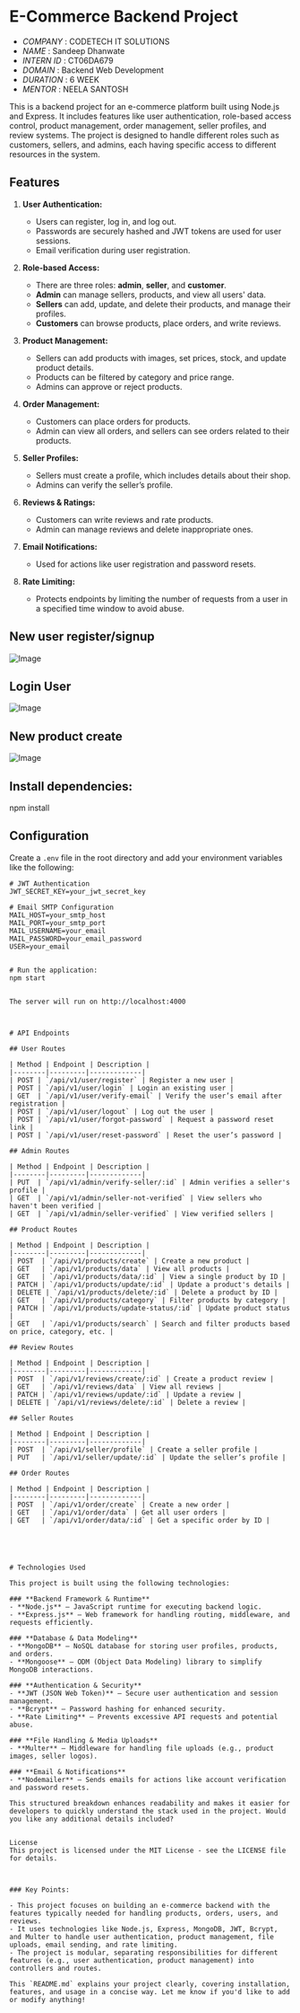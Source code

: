 # E-Commerce Backend Project

- *COMPANY* : CODETECH IT SOLUTIONS
- *NAME* : Sandeep Dhanwate
- *INTERN ID* : CT06DA679
- *DOMAIN* : Backend Web Development
- *DURATION* : 6 WEEK
- *MENTOR* : NEELA SANTOSH


This is a backend project for an e-commerce platform built using Node.js and Express. It includes features like user authentication, role-based access control, product management, order management, seller profiles, and review systems. The project is designed to handle different roles such as customers, sellers, and admins, each having specific access to different resources in the system.

## Features

1. **User Authentication:**
   - Users can register, log in, and log out.
   - Passwords are securely hashed and JWT tokens are used for user sessions.
   - Email verification during user registration.

2. **Role-based Access:**
   - There are three roles: **admin**, **seller**, and **customer**.
   - **Admin** can manage sellers, products, and view all users' data.
   - **Sellers** can add, update, and delete their products, and manage their profiles.
   - **Customers** can browse products, place orders, and write reviews.

3. **Product Management:**
   - Sellers can add products with images, set prices, stock, and update product details.
   - Products can be filtered by category and price range.
   - Admins can approve or reject products.

4. **Order Management:**
   - Customers can place orders for products.
   - Admin can view all orders, and sellers can see orders related to their products.

5. **Seller Profiles:**
   - Sellers must create a profile, which includes details about their shop.
   - Admins can verify the seller’s profile.

6. **Reviews & Ratings:**
   - Customers can write reviews and rate products.
   - Admin can manage reviews and delete inappropriate ones.

7. **Email Notifications:**
   - Used for actions like user registration and password resets.

8. **Rate Limiting:**
   - Protects endpoints by limiting the number of requests from a user in a specified time window to avoid abuse.


## New user register/signup
![Image](https://github.com/user-attachments/assets/d1e0de90-7bd3-46f2-bf23-a73a07f8ddd9)

## Login User
![Image](https://github.com/user-attachments/assets/a008f909-9658-4ccd-8644-0b40b15a7e4a)

## New product create
![Image](https://github.com/user-attachments/assets/f0752fde-9bbe-4317-b03b-6798b232ee08)

## Install dependencies:
npm install


## Configuration

Create a `.env` file in the root directory and add your environment variables like the following:

```env
# JWT Authentication
JWT_SECRET_KEY=your_jwt_secret_key

# Email SMTP Configuration
MAIL_HOST=your_smtp_host
MAIL_PORT=your_smtp_port
MAIL_USERNAME=your_email
MAIL_PASSWORD=your_email_password
USER=your_email


# Run the application:
npm start


The server will run on http://localhost:4000



# API Endpoints

## User Routes

| Method | Endpoint | Description |
|--------|---------|-------------|
| POST | `/api/v1/user/register` | Register a new user |
| POST | `/api/v1/user/login` | Login an existing user |
| GET  | `/api/v1/user/verify-email` | Verify the user’s email after registration |
| POST | `/api/v1/user/logout` | Log out the user |
| POST | `/api/v1/user/forgot-password` | Request a password reset link |
| POST | `/api/v1/user/reset-password` | Reset the user’s password |

## Admin Routes

| Method | Endpoint | Description |
|--------|---------|-------------|
| PUT  | `/api/v1/admin/verify-seller/:id` | Admin verifies a seller's profile |
| GET  | `/api/v1/admin/seller-not-verified` | View sellers who haven't been verified |
| GET  | `/api/v1/admin/seller-verified` | View verified sellers |

## Product Routes

| Method | Endpoint | Description |
|--------|---------|-------------|
| POST  | `/api/v1/products/create` | Create a new product |
| GET   | `/api/v1/products/data` | View all products |
| GET   | `/api/v1/products/data/:id` | View a single product by ID |
| PATCH | `/api/v1/products/update/:id` | Update a product's details |
| DELETE | `/api/v1/products/delete/:id` | Delete a product by ID |
| GET   | `/api/v1/products/category` | Filter products by category |
| PATCH | `/api/v1/products/update-status/:id` | Update product status |
| GET   | `/api/v1/products/search` | Search and filter products based on price, category, etc. |

## Review Routes

| Method | Endpoint | Description |
|--------|---------|-------------|
| POST  | `/api/v1/reviews/create/:id` | Create a product review |
| GET   | `/api/v1/reviews/data` | View all reviews |
| PATCH | `/api/v1/reviews/update/:id` | Update a review |
| DELETE | `/api/v1/reviews/delete/:id` | Delete a review |

## Seller Routes

| Method | Endpoint | Description |
|--------|---------|-------------|
| POST  | `/api/v1/seller/profile` | Create a seller profile |
| PUT   | `/api/v1/seller/update/:id` | Update the seller’s profile |

## Order Routes

| Method | Endpoint | Description |
|--------|---------|-------------|
| POST  | `/api/v1/order/create` | Create a new order |
| GET   | `/api/v1/order/data` | Get all user orders |
| GET   | `/api/v1/order/data/:id` | Get a specific order by ID |





# Technologies Used

This project is built using the following technologies:

### **Backend Framework & Runtime**
- **Node.js** – JavaScript runtime for executing backend logic.
- **Express.js** – Web framework for handling routing, middleware, and requests efficiently.

### **Database & Data Modeling**
- **MongoDB** – NoSQL database for storing user profiles, products, and orders.
- **Mongoose** – ODM (Object Data Modeling) library to simplify MongoDB interactions.

### **Authentication & Security**
- **JWT (JSON Web Token)** – Secure user authentication and session management.
- **Bcrypt** – Password hashing for enhanced security.
- **Rate Limiting** – Prevents excessive API requests and potential abuse.

### **File Handling & Media Uploads**
- **Multer** – Middleware for handling file uploads (e.g., product images, seller logos).

### **Email & Notifications**
- **Nodemailer** – Sends emails for actions like account verification and password resets.

This structured breakdown enhances readability and makes it easier for developers to quickly understand the stack used in the project. Would you like any additional details included?


License
This project is licensed under the MIT License - see the LICENSE file for details.



### Key Points:

- This project focuses on building an e-commerce backend with the features typically needed for handling products, orders, users, and reviews.
- It uses technologies like Node.js, Express, MongoDB, JWT, Bcrypt, and Multer to handle user authentication, product management, file uploads, email sending, and rate limiting.
- The project is modular, separating responsibilities for different features (e.g., user authentication, product management) into controllers and routes.

This `README.md` explains your project clearly, covering installation, features, and usage in a concise way. Let me know if you'd like to add or modify anything!


